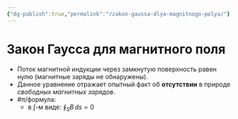 ```yaml
---
{"dg-publish":true,"permalink":"/zakon-gaussa-dlya-magnitnogo-polya/"}
---
```



# Закон Гаусса для магнитного поля

- Поток магнитной индукции через замкнутую поверхность равен нулю (магнитные заряды не обнаружены).
- Данное уравнение отражает опытный факт об **отсутствии** в природе *свободных магнитных зарядов*.
- #π/формула:
	- в $\int$-м виде: $\displaystyle \oint_{S} B \, ds = 0$
